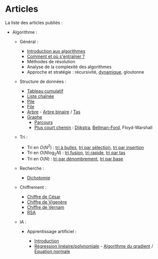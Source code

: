 Articles
========


La liste des articles publiés :

- Algorithme :

    - Général :

         - [Introduction aux algorithmes](/algo/general/introduction.html)
         - [Comment et où s'entraîner ?](/algo/general/entrainement.html)
         - Méthodes de résolution
         - Analyse de la complexité des algorithmes
         - Approche et stratégie : récursivité, [dynamique](/algo/general/approche/dynamique.html), gloutonne

    - Structure de données :

         - [Tableau cumulatif](/algo/structure/tableau_cumulatif.html)
         - [Liste chaînée](/algo/structure/liste_chainee.html)
         - [Pile](/algo/structure/pile.html)
         - [File](/algo/structure/file.html)
         - [Arbre](/algo/structure/arbre.html) - [Arbre binaire](/algo/structure/arbre/arbre_binaire.html) / [Tas](/algo/structure/arbre/tas.html)
         - [Graphe](/algo/structure/graphe.html)
            - [Parcours](/algo/structure/graphe/parcours.html)
            - [Plus court chemin](/algo/structure/graphe/plus_court_chemin.html) : [Dijkstra](/algo/structure/graphe/plus_court_chemin/dijkstra.html), [Bellman-Ford](/algo/structure/graphe/plus_court_chemin/bellman_ford.html), Floyd-Warshall

    - Tri :

         - Tri en $O(N^2)$ : [tri à bulles](/algo/tri/tri_bulles.html), [tri par sélection](/algo/tri/tri_selection.html), [tri par insertion](/algo/tri/tri_insertion.html)
         - Tri en $O(N \log _2 N)$ : [tri fusion](/algo/tri/tri_fusion.html), [tri rapide](/algo/tri/tri_rapide.html), [tri par tas](/algo/tri/tri_tas.html)
         - Tri en $O(N)$ : [tri par dénombrement](/algo/tri/tri_denombrement.html), [tri par base](/algo/tri/tri_base.html)

    - Recherche :

         - [Dichotomie](/algo/recherche/dichotomie.html)

    - Chiffrement :

         - [Chiffre de César](/algo/chiffrement/chiffre_cesar.html)
         - [Chiffre de Vigenère](/algo/chiffrement/chiffre_vigenere.html)
         - [Chiffre de Vernam](/algo/chiffrement/chiffre_vernam.html)
         - [RSA](/algo/chiffrement/rsa.html)

    - IA :

         - Apprentissage artificiel :
            
             - [Introduction](/algo/ia/apprentissage_artificiel/introduction.html)
             - [Régression linéaire/polynomiale](/algo/ia/apprentissage_artificiel/regression_lin_poly.html) - [Algorithme du gradient](/algo/ia/apprentissage_artificiel/regression_lin_poly/algo_gradient.html) / [Equation normale](/algo/ia/apprentissage_artificiel/regression_lin_poly/equation_normale.html)
